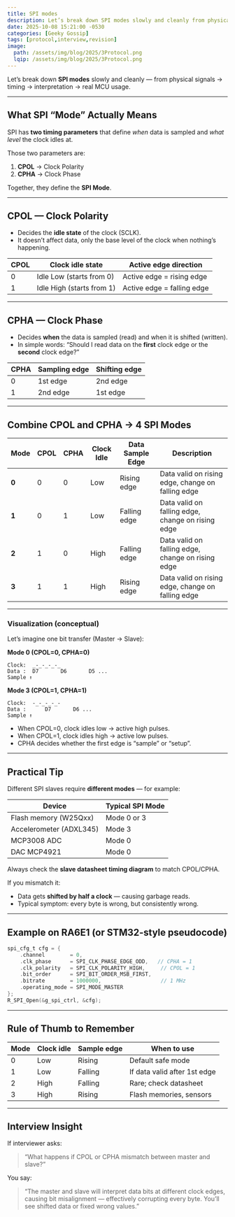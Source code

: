 ```yaml
---
title: SPI modes
description: Let’s break down SPI modes slowly and cleanly from physical signals, timing, interpretation, real MCU usage.
date: 2025-10-08 15:21:00 -0530
categories: [Geeky Gossip]
tags: [protocol,interview,revision]
image:
  path: /assets/img/blog/2025/3Protocol.png
  lqip: /assets/img/blog/2025/3Protocol.png
---
```


Let’s break down **SPI modes** slowly and cleanly — from physical signals → timing → interpretation → real MCU usage.

---

## What SPI “Mode” Actually Means

SPI has **two timing parameters** that define *when* data is sampled and *what level* the clock idles at.

Those two parameters are:

1. **CPOL** → Clock Polarity
2. **CPHA** → Clock Phase

Together, they define the **SPI Mode**.

---

## CPOL — Clock Polarity

* Decides the **idle state** of the clock (SCLK).
* It doesn’t affect data, only the base level of the clock when nothing’s happening.

| CPOL | Clock idle state          | Active edge direction      |
| ---- | ------------------------- | -------------------------- |
| 0    | Idle Low (starts from 0)  | Active edge = rising edge  |
| 1    | Idle High (starts from 1) | Active edge = falling edge |

---

## CPHA — Clock Phase

* Decides **when** the data is sampled (read) and when it is shifted (written).
* In simple words: “Should I read data on the **first** clock edge or the **second** clock edge?”

| CPHA | Sampling edge | Shifting edge |
| ---- | ------------- | ------------- |
| 0    | 1st edge      | 2nd edge      |
| 1    | 2nd edge      | 1st edge      |

---

##  Combine CPOL and CPHA → 4 SPI Modes

| Mode  | CPOL | CPHA | Clock Idle | Data Sample Edge | Description                                       |
| ----- | ---- | ---- | ---------- | ---------------- | ------------------------------------------------- |
| **0** | 0    | 0    | Low        | Rising edge      | Data valid on rising edge, change on falling edge |
| **1** | 0    | 1    | Low        | Falling edge     | Data valid on falling edge, change on rising edge |
| **2** | 1    | 0    | High       | Falling edge     | Data valid on falling edge, change on rising edge |
| **3** | 1    | 1    | High       | Rising edge      | Data valid on rising edge, change on falling edge |

---

### Visualization (conceptual)

Let’s imagine one bit transfer (Master → Slave):

**Mode 0 (CPOL=0, CPHA=0)**

```
Clock:  _-_-_-_-_
Data :  D7       D6       D5 ...
Sample ↑
```

**Mode 3 (CPOL=1, CPHA=1)**

```
Clock:  -_-_-_-_-
Data :      D7       D6 ...
Sample ↑
```

* When CPOL=0, clock idles low → active high pulses.
* When CPOL=1, clock idles high → active low pulses.
* CPHA decides whether the first edge is “sample” or “setup”.

---

##  Practical Tip

Different SPI slaves require **different modes** — for example:

| Device                  | Typical SPI Mode |
| ----------------------- | ---------------- |
| Flash memory (W25Qxx)   | Mode 0 or 3      |
| Accelerometer (ADXL345) | Mode 3           |
| MCP3008 ADC             | Mode 0           |
| DAC MCP4921             | Mode 0           |

Always check the **slave datasheet timing diagram** to match CPOL/CPHA.

If you mismatch it:

* Data gets **shifted by half a clock** — causing garbage reads.
* Typical symptom: every byte is wrong, but consistently wrong.

---

## Example on RA6E1 (or STM32-style pseudocode)

```c
spi_cfg_t cfg = {
    .channel        = 0,
    .clk_phase      = SPI_CLK_PHASE_EDGE_ODD,   // CPHA = 1
    .clk_polarity   = SPI_CLK_POLARITY_HIGH,     // CPOL = 1
    .bit_order      = SPI_BIT_ORDER_MSB_FIRST,
    .bitrate        = 1000000,                   // 1 MHz
    .operating_mode = SPI_MODE_MASTER
};
R_SPI_Open(&g_spi_ctrl, &cfg);
```

---

## Rule of Thumb to Remember

| Mode | Clock idle | Sample edge | When to use                  |
| ---- | ---------- | ----------- | ---------------------------- |
| 0    | Low        | Rising      | Default safe mode            |
| 1    | Low        | Falling     | If data valid after 1st edge |
| 2    | High       | Falling     | Rare; check datasheet        |
| 3    | High       | Rising      | Flash memories, sensors      |

---

## Interview Insight

If interviewer asks:

> “What happens if CPOL or CPHA mismatch between master and slave?”

You say:

> “The master and slave will interpret data bits at different clock edges, causing bit misalignment — effectively corrupting every byte. You’ll see shifted data or fixed wrong values.”
